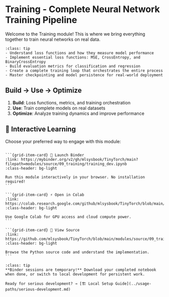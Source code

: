 # Training - Complete Neural Network Training Pipeline

Welcome to the Training module! This is where we bring everything together to train neural networks on real data.

```{admonition} 🎯 Learning Goals
:class: tip
- Understand loss functions and how they measure model performance
- Implement essential loss functions: MSE, CrossEntropy, and BinaryCrossEntropy
- Build evaluation metrics for classification and regression
- Create a complete training loop that orchestrates the entire process
- Master checkpointing and model persistence for real-world deployment
```


## Build → Use → Optimize
1. **Build**: Loss functions, metrics, and training orchestration
2. **Use**: Train complete models on real datasets
3. **Optimize**: Analyze training dynamics and improve performance
## 🚀 Interactive Learning

Choose your preferred way to engage with this module:

````{grid} 1 2 3 3

```{grid-item-card} 🚀 Launch Binder
:link: https://mybinder.org/v2/gh/mlsysbook/TinyTorch/main?filepath=modules/source/09_training/training_dev.ipynb
:class-header: bg-light

Run this module interactively in your browser. No installation required!
```

```{grid-item-card} ⚡ Open in Colab  
:link: https://colab.research.google.com/github/mlsysbook/TinyTorch/blob/main/modules/source/09_training/training_dev.ipynb
:class-header: bg-light

Use Google Colab for GPU access and cloud compute power.
```

```{grid-item-card} 📖 View Source
:link: https://github.com/mlsysbook/TinyTorch/blob/main/modules/source/09_training/training_dev.py
:class-header: bg-light

Browse the Python source code and understand the implementation.
```

````

```{admonition} 💾 Save Your Progress
:class: tip
**Binder sessions are temporary!** Download your completed notebook when done, or switch to local development for persistent work.

Ready for serious development? → [🏗️ Local Setup Guide](../usage-paths/serious-development.md)
```

